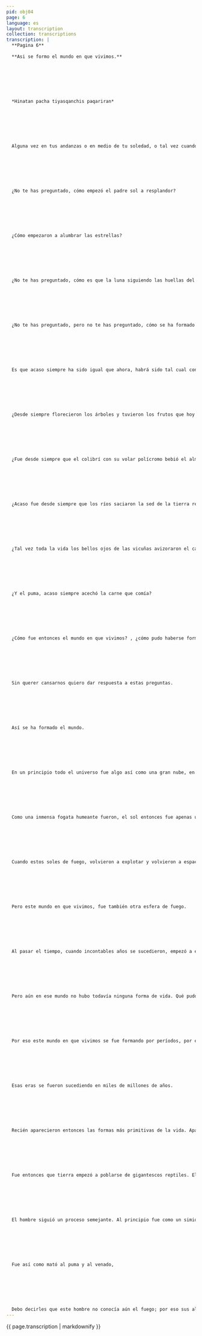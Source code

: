 ```yaml
---
pid: obj04
page: 6
language: es
layout: transcription
collection: transcriptions
transcription: |
  **Pagina 6**
  
  **Asi se formo el mundo en que vivimos.**
  
  
  
  
  
  
  
  *Hinatan pacha tiyasqanchis paqariran*
  
  
  
  
  
  
  
  Alguna vez en tus andanzas o en medio de tu soledad, o tal vez cuando mirabas a lo alto de los cielos; quizá cuando herías la tierra con el arado; no te has preguntado ¿cómo se ha formado este mundo en que vivimos?
  
  
  
  
  
  
  
  ¿No te has preguntado, cómo empezó el padre sol a resplandor?
  
  
  
  
  
  
  
  ¿Cómo empezaron a alumbrar las estrellas?
  
  
  
  
  
  
  
  ¿No te has preguntado, cómo es que la luna siguiendo las huellas del sol, camina sólo de noche?
  
  
  
  
  
  
  
  ¿No te has preguntado, pero no te has preguntado, cómo se ha formado el mundo en que vivimos?
  
  
  
  
  
  
  
  Es que acaso siempre ha sido igual que ahora, habrá sido tal cual conocemos hoy?
  
  
  
  
  
  
  
  ¿Desde siempre florecieron los árboles y tuvieron los frutos que hoy conocemos, acaso siempre el qantu nos mostró sus flores como juguetes?
  
  
  
  
  
  
  
  ¿Fue desde siempre que el colibrí con su volar polícromo bebió el alma de las flores?
  
  
  
  
  
  
  
  ¿Acaso fue desde siempre que los ríos saciaron la sed de la tierra resecada?
  
  
  
  
  
  
  
  ¿Tal vez toda la vida los bellos ojos de las vicuñas avizoraron el canto de los vientos?
  
  
  
  
  
  
  
  ¿Y el puma, acaso siempre acechó la carne que comía?
  
  
  
  
  
  
  
  ¿Cómo fue entonces el mundo en que vivimos? , ¿cómo pudo haberse formado?
  
  
  
  
  
  
  
  Sin querer cansarnos quiero dar respuesta a estas preguntas.
  
  
  
  
  
  
  
  Así se ha formado el mundo.
  
  
  
  
  
  
  
  En un principio todo el universo fue algo así como una gran nube, en ella hubieron explosiones. Por esas explosiones, por esos grandes movimientos se crearon los diferentes mundos que conocemos. Pero debo decirles, que no fueron como hoy lo conocemos.
  
  
  
  
  
  
  
  Como una inmensa fogata humeante fueron, el sol entonces fue apenas una esfera de fuego, fueron muchas esferas como soles, aún ahora en una inmensidad que no vemos existen.
  
  
  
  
  
  
  
  Cuando estos soles de fuego, volvieron a explotar y volvieron a espaciarse, aparecieron las estrellas y el mundo en que vivimos.
  
  
  
  
  
  
  
  Pero este mundo en que vivimos, fue también otra esfera de fuego.
  
  
  
  
  
  
  
  Al pasar el tiempo, cuando incontables años se sucedieron, empezó a enfriarse nuestro mundo; para dar origen al mundo en que vivimos.
  
  
  
  
  
  
  
  Pero aún en ese mundo no hubo todavía ninguna forma de vida. Qué pudo haber vivido en medio de las brasas.
  
  
  
  
  
  
  
  Por eso este mundo en que vivimos se fue formando por períodos, por épocas. Estas épocas se llaman eras.
  
  
  
  
  
  
  
  Esas eras se fueron sucediendo en miles de millones de años.
  
  
  
  
  
  
  
  Recién aparecieron entonces las formas más primitivas de la vida. Aparecieron en los mares. De ellos emergieron todas las formas de vida que hoy conocemos.
  
  
  
  
  
  
  
  Fue entonces que tierra empezó a poblarse de gigantescos reptiles. Ellos dieron más tarde origen a las aves.
  
  
  
  
  
  
  
  El hombre siguió un proceso semejante. Al principio fue como un simio, no conocía el trabajo; se alimentaba recogiendo el fruto de los árboles, más tarde hizo de árboles y de piedras hachas, para cazar animales que lo alimentaran.
  
  
  
  
  
  
  
  Fue así como mató al puma y al venado,
  
  
  
  
  
  
  
  Debo decirles que este hombre no conocía aún el fuego; por eso sus alimentos los comía crudos, exactamente igual como comen los zorros y los pumas.
---
```


{{ page.transcription | markdownify }}
